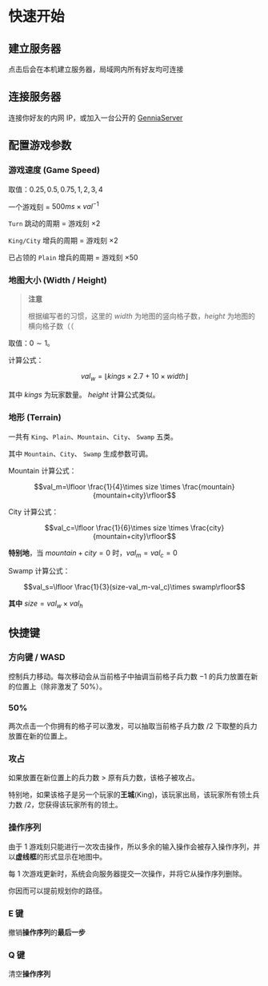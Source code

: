 # 快速开始
## 建立服务器
点击后会在本机建立服务器，局域网内所有好友均可连接
## 连接服务器
连接你好友的内网 IP，或加入一台公开的 [GenniaServer](/server)
## 配置游戏参数
### 游戏速度 (Game Speed)
取值：$0.25, 0.5, 0.75, 1, 2, 3, 4$

一个游戏刻 = $500ms \times val^{-1}$

`Turn` 跳动的周期 = 游戏刻 $\times 2$

`King/City` 增兵的周期 = 游戏刻 $\times 2$

已占领的 `Plain` 增兵的周期 = 游戏刻 $\times 50$

### 地图大小 (Width / Height)

> **注意**
>
> 根据编写者的习惯，这里的 $width$ 为地图的竖向格子数，$height$ 为地图的横向格子数（（

取值：$0\sim 1$。

计算公式：

$$val_w=\lfloor kings \times 2.7 + 10 \times width\rfloor$$

其中 $kings$ 为玩家数量。 $height$ 计算公式类似。

### 地形 (Terrain)

一共有 `King`、`Plain`、`Mountain`、`City`、 `Swamp` 五类。

其中 `Mountain`、`City`、 `Swamp`  生成参数可调。

Mountain 计算公式：

$$val_m=\lfloor \frac{1}{4}\times size \times \frac{mountain}{mountain+city}\rfloor$$

City 计算公式：

$$val_c=\lfloor \frac{1}{6}\times size \times \frac{city}{mountain+city}\rfloor$$

**特别地**，当 $mountain+city=0$ 时，$val_m=val_c=0$

Swamp 计算公式：

$$val_s=\lfloor \frac{1}{3}(size-val_m-val_c)\times swamp\rfloor$$

**其中** $size=val_w\times val_h$

## 快捷键
### 方向键 / WASD
控制兵力移动。每次移动会从当前格子中抽调当前格子兵力数 $-1$ 的兵力放置在新的位置上（除非激发了 50%）。
### 50%
两次点击一个你拥有的格子可以激发，可以抽取当前格子兵力数 $/2$ 下取整的兵力放置在新的位置上。
### 攻占
如果放置在新位置上的兵力数 > 原有兵力数，该格子被攻占。

特别地，如果该格子是另一个玩家的**王城**(King)，该玩家出局，该玩家所有领土兵力数 $/2$，您获得该玩家所有的领土。
### 操作序列
由于 1 游戏刻只能进行一次攻击操作，所以多余的输入操作会被存入操作序列，并以**虚线框**的形式显示在地图中。

每 1 次游戏更新时，系统会向服务器提交一次操作，并将它从操作序列删除。

你因而可以提前规划你的路径。
### E 键
撤销**操作序列**的**最后一步**
### Q 键
清空**操作序列**
